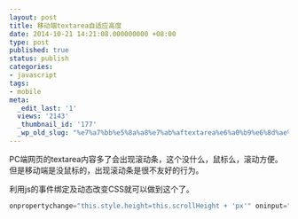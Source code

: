 ```yaml
---
layout: post
title: 移动端textarea自适应高度
date: 2014-10-21 14:21:08.000000000 +08:00
type: post
published: true
status: publish
categories:
- javascript
tags:
- mobile
meta:
  _edit_last: '1'
  views: '2143'
  _thumbnail_id: '177'
  _wp_old_slug: "%e7%a7%bb%e5%8a%a8%e7%ab%aftextarea%e6%a0%b9%e6%8d%ae%e5%86%85%e5%ae%b9%e8%87%aa%e5%8a%a8%e5%a2%9e%e5%8a%a0%e9%ab%98%e5%ba%a6"
---
```

PC端网页的textarea内容多了会出现滚动条，这个没什么，鼠标么，滚动方便。但是移动端是没鼠标的，出现滚动条是很不友好的行为。

利用js的事件绑定及动态改变CSS就可以做到这个了。

```javascript
onpropertychange="this.style.height=this.scrollHeight + 'px'" oninput="this.style.height=this.scrollHeight + 'px'"
```